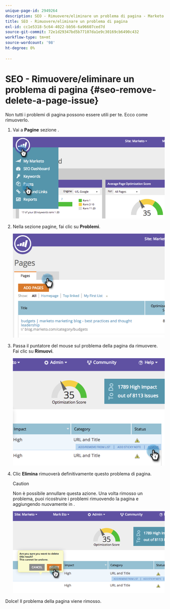 ```yaml
---
unique-page-id: 2949264
description: SEO - Rimuovere/eliminare un problema di pagina - Marketo Docs - Documentazione del prodotto
title: SEO - Rimuovere/eliminare un problema di pagina
exl-id: cc1e5318-5c64-4022-bb56-6a96607ced7d
source-git-commit: 72e1d29347bd5b77107da1e9c30169cb6490c432
workflow-type: tm+mt
source-wordcount: '98'
ht-degree: 0%

---
```


# SEO - Rimuovere/eliminare un problema di pagina {#seo-remove-delete-a-page-issue}

Non tutti i problemi di pagina possono essere utili per te. Ecco come rimuoverlo.

1. Vai a **Pagine** sezione .

   ![](assets/image2014-9-18-14-3a0-3a16.png)

1. Nella sezione pagine, fai clic su **Problemi**.

   ![](assets/image2014-9-18-14-3a0-3a30.png)

1. Passa il puntatore del mouse sul problema della pagina da rimuovere. Fai clic su **Rimuovi**.

   ![](assets/image2014-9-18-14-3a0-3a38.png)

1. Clic **Elimina** rimuoverà definitivamente questo problema di pagina.

   >[!CAUTION]
   >
   >Non è possibile annullare questa azione. Una volta rimosso un problema, puoi ricostruire i problemi rimuovendo la pagina e aggiungendo nuovamente in .

   ![](assets/image2014-9-18-14-3a1-3a28.png)

Dolce! Il problema della pagina viene rimosso.
